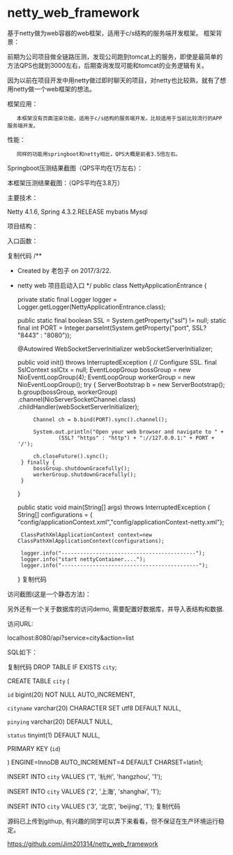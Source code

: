 # netty_web_framework
基于netty做为web容器的web框架，适用于c/s结构的服务端开发框架。
框架背景：

前期为公司项目做全链路压测，发现公司跑到tomcat上的服务，即使是最简单的方法QPS也就到3000左右，后期查询发现可能和tomcat的业务逻辑有关。

因为以前在项目开发中用netty做过即时聊天的项目，对netty也比较熟，就有了想用netty做一个web框架的想法。

框架应用：

       本框架没有页面渲染功能，适用于c/s结构的服务端开发。比较适用于当前比较流行的APP服务端开发。
性能：

       同样的功能用springboot和netty相比，QPS大概是前者3.5倍左右。

Springboot压测结果截图（QPS平均在1万左右）：

 

本框架压测结果截图：（QPS平均在3.8万）

 

 

主要技术：
 
Netty 4.1.6, 
Spring 4.3.2.RELEASE
mybatis
Mysql

 

项目结构：


入口函数：

复制代码
/**
 * Created by 老包子 on 2017/3/22.
 * netty web 项目启动入口
 */
public class NettyApplicationEntrance {

    private static final Logger logger = Logger.getLogger(NettyApplicationEntrance.class);

    public static final boolean SSL = System.getProperty("ssl") != null;
    static final int PORT = Integer.parseInt(System.getProperty("port", SSL? "8443" : "8080"));

    @Autowired
    WebSocketServerInitializer webSocketServerInitializer;

    public void init() throws InterruptedException {
        // Configure SSL.
        final SslContext sslCtx =  null;
        EventLoopGroup bossGroup = new NioEventLoopGroup(4);
        EventLoopGroup workerGroup = new NioEventLoopGroup();
        try {
            ServerBootstrap b = new ServerBootstrap();
            b.group(bossGroup, workerGroup)
                    .channel(NioServerSocketChannel.class)
                    .childHandler(webSocketServerInitializer);

            Channel ch = b.bind(PORT).sync().channel();

            System.out.println("Open your web browser and navigate to " +
                    (SSL? "https" : "http") + "://127.0.0.1:" + PORT + '/');

            ch.closeFuture().sync();
        } finally {
            bossGroup.shutdownGracefully();
            workerGroup.shutdownGracefully();
        }
    }

    public static void main(String[] args) throws InterruptedException {
        String[] configurations = { "config/applicationContext.xml","config/applicationContext-netty.xml"};

        ClassPathXmlApplicationContext context=new ClassPathXmlApplicationContext(configurations);

        logger.info("-------------------------------------------");
        logger.info("start nettyContainer....");
        logger.info("--------------------------------------------");
    }
复制代码
 

 

访问截图(这是一个静态方法)：

 

 

另外还有一个关于数据库的访问demo, 需要配置好数据库，并导入表结构和数据.

访问URL:

localhost:8080/api?service=city&action=list

 SQL如下：

复制代码
DROP TABLE IF EXISTS `city`;

CREATE TABLE `city` (

  `id` bigint(20) NOT NULL AUTO_INCREMENT,

  `cityname` varchar(20) CHARACTER SET utf8 DEFAULT NULL,

  `pinying` varchar(20) DEFAULT NULL,

  `status` tinyint(1) DEFAULT NULL,

  PRIMARY KEY (`id`)

) ENGINE=InnoDB AUTO_INCREMENT=4 DEFAULT CHARSET=latin1;

INSERT INTO `city` VALUES ('1', '杭州', 'hangzhou', '1');

INSERT INTO `city` VALUES ('2', '上海', 'shanghai', '1');

INSERT INTO `city` VALUES ('3', '北京', 'beijing', '1');
复制代码
 

源码已上传到githup, 有兴趣的同学可以弄下来看看，但不保证在生产环境运行稳定。

https://github.com/Jim201314/netty_web_framework
